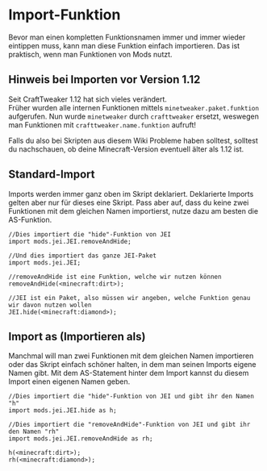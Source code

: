 # Import-Funktion

Bevor man einen kompletten Funktionsnamen immer und immer wieder eintippen muss, kann man diese Funktion einfach importieren. Das ist praktisch, wenn man Funktionen von Mods nutzt.

## Hinweis bei Importen vor Version 1.12

Seit CraftTweaker 1.12 hat sich vieles verändert.  
Früher wurden alle internen Funktionen mittels `minetweaker.paket.funktion` aufgerufen. Nun wurde `minetweaker` durch `crafttweaker` ersetzt, weswegen man Funktionen mit `crafttweaker.name.funktion` aufruft!

Falls du also bei Skripten aus diesem Wiki Probleme haben solltest, solltest du nachschauen, ob deine Minecraft-Version eventuell älter als 1.12 ist.

## Standard-Import

Imports werden immer ganz oben im Skript deklariert. Deklarierte Imports gelten aber nur für dieses eine Skript. Pass aber auf, dass du keine zwei Funktionen mit dem gleichen Namen importierst, nutze dazu am besten die AS-Funktion.

```zenscript
//Dies importiert die "hide"-Funktion von JEI
import mods.jei.JEI.removeAndHide;

//Und dies importiert das ganze JEI-Paket
import mods.jei.JEI;

//removeAndHide ist eine Funktion, welche wir nutzen können
removeAndHide(<minecraft:dirt>);

//JEI ist ein Paket, also müssen wir angeben, welche Funktion genau wir davon nutzen wollen
JEI.hide(<minecraft:diamond>);
```

## Import as (Importieren als)

Manchmal will man zwei Funktionen mit dem gleichen Namen importieren oder das Skript einfach schöner halten, in dem man seinen Imports eigene Namen gibt. Mit dem AS-Statement hinter dem Import kannst du diesem Import einen eigenen Namen geben.

```zenscript
//Dies importiert die "hide"-Funktion von JEI und gibt ihr den Namen "h"
import mods.jei.JEI.hide as h;

//Dies importiert die "removeAndHide"-Funktion von JEI und gibt ihr den Namen "rh"
import mods.jei.JEI.removeAndHide as rh;

h(<minecraft:dirt>);
rh(<minecraft:diamond>);
```